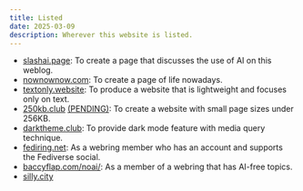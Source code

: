 ```yaml
---
title: Listed
date: 2025-03-09
description: Wherever this website is listed.
---
```


- [slashai.page](https://slashai.page/): To create a page that discusses the use of AI on this weblog.
- [nownownow.com](https://nownownow.com/p/K9Q8): To create a page of life nowadays.
- [textonly.website](https://textonly.website/): To produce a website that is lightweight and focuses only on text.
- [250kb.club](https://250kb.club/) [(PENDING)](https://github.com/nkoehring/250kb-club/issues/499): To create a website with small page sizes under 256KB.
- [darktheme.club](https://darktheme.club/): To provide dark mode feature with media query technique.
- [fediring.net](https://fediring.net/): As a webring member who has an account and supports the Fediverse social.
- [baccyflap.com/noai/](https://baccyflap.com/noai/): As a member of a webring that has AI-free topics.
- [silly.city](https://silly.city/)